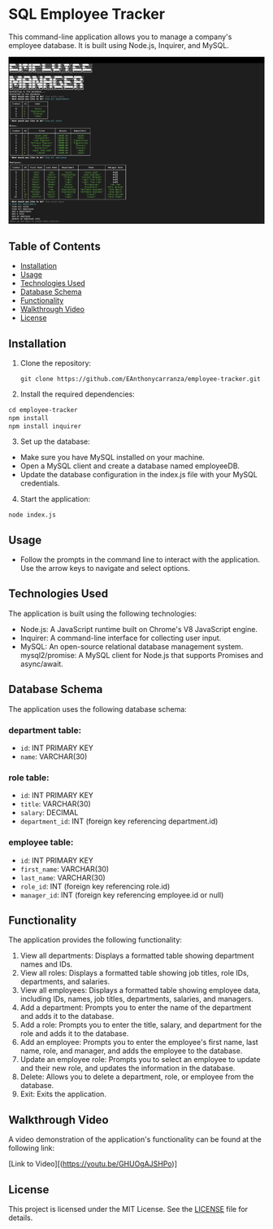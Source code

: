 # SQL Employee Tracker

This command-line application allows you to manage a company's employee database. It is built using Node.js, Inquirer, and MySQL.

![Demo](Assets/EMPLOYEE_MANAGER.png)

## Table of Contents

- [Installation](#installation)
- [Usage](#usage)
- [Technologies Used](#technologies-used)
- [Database Schema](#database-schema)
- [Functionality](#functionality)
- [Walkthrough Video](#walkthrough-video)
- [License](#license)

## Installation

1. Clone the repository:

   ```shell
   git clone https://github.com/EAnthonycarranza/employee-tracker.git
   ```

2. Install the required dependencies:

```shell
cd employee-tracker
npm install
npm install inquirer
```
3. Set up the database:

- Make sure you have MySQL installed on your machine.
- Open a MySQL client and create a database named employeeDB.
- Update the database configuration in the index.js file with your MySQL credentials.

4. Start the application:

```shell
node index.js
```

## Usage

- Follow the prompts in the command line to interact with the application. Use the arrow keys to navigate and select options.

## Technologies Used

The application is built using the following technologies:

- Node.js: A JavaScript runtime built on Chrome's V8 JavaScript engine.
- Inquirer: A command-line interface for collecting user input.
- MySQL: An open-source relational database management system.
mysql2/promise: A MySQL client for Node.js that supports Promises and async/await.

## Database Schema

The application uses the following database schema:

### department table:

- `id`: INT PRIMARY KEY
- `name`: VARCHAR(30)

### role table:

- `id`: INT PRIMARY KEY
- `title`: VARCHAR(30)
- `salary`: DECIMAL
- `department_id`: INT (foreign key referencing department.id)

### employee table:

- `id`: INT PRIMARY KEY
- `first_name`: VARCHAR(30)
- `last_name`: VARCHAR(30)
- `role_id`: INT (foreign key referencing role.id)
- `manager_id`: INT (foreign key referencing employee.id or null)

## Functionality

The application provides the following functionality:

1. View all departments: Displays a formatted table showing department names and IDs.
2. View all roles: Displays a formatted table showing job titles, role IDs, departments, and salaries.
3. View all employees: Displays a formatted table showing employee data, including IDs, names, job titles, departments, salaries, and managers.
4. Add a department: Prompts you to enter the name of the department and adds it to the database.
5. Add a role: Prompts you to enter the title, salary, and department for the role and adds it to the database.
6. Add an employee: Prompts you to enter the employee's first name, last name, role, and manager, and adds the employee to the database.
7. Update an employee role: Prompts you to select an employee to update and their new role, and updates the information in the database.
8. Delete: Allows you to delete a department, role, or employee from the database.
9. Exit: Exits the application.

## Walkthrough Video

A video demonstration of the application's functionality can be found at the following link:

[Link to Video][(https://youtu.be/GHUOgAJSHPo)]

## License

This project is licensed under the MIT License. See the [LICENSE](LICENSE) file for details.
